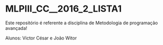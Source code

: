 # MLPIII_CC__2016_2_LISTA1
Este repositório é referente a disciplina de Metodologia de programação avançada!

Alunos: Victor César e João Witor
